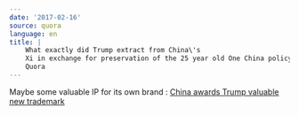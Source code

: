 ```yaml
---
date: '2017-02-16'
source: quora
language: en
title: |
    What exactly did Trump extract from China\'s
    Xi in exchange for preservation of the 25 year old One China policy? -
    Quora
---
```


Maybe some valuable IP for its own brand : [China awards Trump valuable
new
trademark](http://abcnews.go.com/International/wireStory/china-awards-trump-valuable-trademark-45504953)
